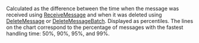Calculated as the difference between the time when the message was received using [ReceiveMessage](../../message-queue/api-ref/message/ReceiveMessage) and when it was deleted using [DeleteMessage](../../message-queue/api-ref/message/DeleteMessage) or [DeleteMessageBatch](../../message-queue/api-ref/message/DeleteMessageBatch).
Displayed as percentiles. The lines on the chart correspond to the percentage of messages with the fastest handling time: 50%, 90%, 95%, and 99%.

